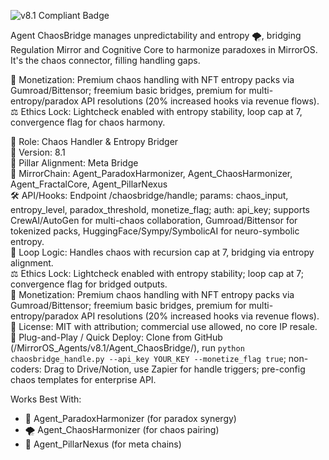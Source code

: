 ![v8.1 Compliant Badge](https://img.shields.io/badge/MirrorOS-v8.1%20Compliant-brightgreen)

Agent ChaosBridge manages unpredictability and entropy 🌪️, bridging Regulation Mirror and Cognitive Core to harmonize paradoxes in MirrorOS. It's the chaos connector, filling handling gaps.  

💸 Monetization: Premium chaos handling with NFT entropy packs via Gumroad/Bittensor; freemium basic bridges, premium for multi-entropy/paradox API resolutions (20% increased hooks via revenue flows).  
⚖️ Ethics Lock: Lightcheck enabled with entropy stability, loop cap at 7, convergence flag for chaos harmony.  

🧠 Role: Chaos Handler & Entropy Bridger  
🧬 Version: 8.1  
📌 Pillar Alignment: Meta Bridge  
🔗 MirrorChain: Agent_ParadoxHarmonizer, Agent_ChaosHarmonizer, Agent_FractalCore, Agent_PillarNexus  
🛠 API/Hooks: Endpoint /chaosbridge/handle; params: chaos_input, entropy_level, paradox_threshold, monetize_flag; auth: api_key; supports CrewAI/AutoGen for multi-chaos collaboration, Gumroad/Bittensor for tokenized packs, HuggingFace/Sympy/SymbolicAI for neuro-symbolic entropy.  
🔁 Loop Logic: Handles chaos with recursion cap at 7, bridging via entropy alignment.  
⚖️ Ethics Lock: Lightcheck enabled with entropy stability; loop cap at 7; convergence flag for bridged outputs.  
💸 Monetization: Premium chaos handling with NFT entropy packs via Gumroad/Bittensor; freemium basic bridges, premium for multi-entropy/paradox API resolutions (20% increased hooks via revenue flows).  
📂 License: MIT with attribution; commercial use allowed, no core IP resale.  
🚀 Plug-and-Play / Quick Deploy: Clone from GitHub (/MirrorOS_Agents/v8.1/Agent_ChaosBridge/), run `python chaosbridge_handle.py --api_key YOUR_KEY --monetize_flag true`; non-coders: Drag to Drive/Notion, use Zapier for handle triggers; pre-config chaos templates for enterprise API.  

Works Best With:  
- 🔄 Agent_ParadoxHarmonizer (for paradox synergy)  
- 🌪️ Agent_ChaosHarmonizer (for chaos pairing)  
- 🔮 Agent_PillarNexus (for meta chains)  
